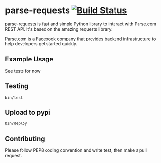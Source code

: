 # parse-requests [![Build Status](https://travis-ci.org/collegeappz/parse-requests.svg?branch=master)](https://travis-ci.org/collegeappz/parse-requests)

parse-requests is fast and simple Python library to interact with Parse.com REST API.
It's based on the amazing requests library. 

Parse.com is a Facebook company that provides backend infrastructure to help developers get started quickly. 

## Example Usage
See tests for now

## Testing

	bin/test
	
## Upload to pypi

	bin/deploy

## Contributing

Please follow PEP8 coding convention and write test, then make a pull request.
